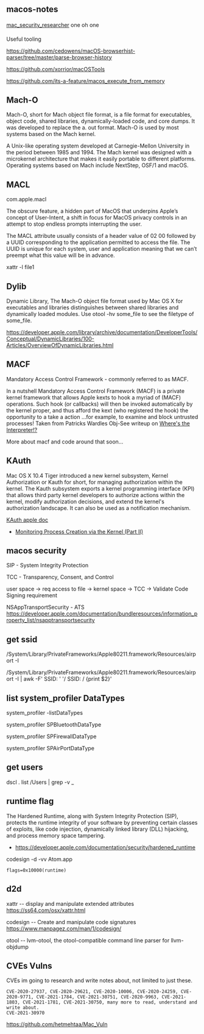 ## macos-notes

####

[mac_security_researcher](https://github.com/Jymit/macos-notes/blob/main/mac_security_researcher.md) one oh one

####

####
Useful tooling

https://github.com/cedowens/macOS-browserhist-parser/tree/master/parse-browser-history

https://github.com/xorrior/macOSTools

https://github.com/its-a-feature/macos_execute_from_memory
####

## Mach-O

Mach-O, short for Mach object file format, is a file format for executables, object code, shared libraries, dynamically-loaded code, and core dumps. It was developed to replace the a. out format. Mach-O is used by most systems based on the Mach kernel.

A Unix-like operating system developed at Carnegie-Mellon University in the period between 1985 and 1994. The Mach kernel was designed with a microkernel architecture that makes it easily portable to different platforms. Operating systems based on Mach include NextStep, OSF/1 and macOS.

## MACL

com.apple.macl

The obscure feature, a hidden part of MacOS that underpins Apple’s concept of User-Intent, a shift in focus for MacOS privacy controls in an attempt to stop endless prompts interrupting the user.

The MACL attribute usually consists of a header value of 02 00 followed by a UUID corresponding to the application permitted to access the file. The UUID is unique for each system, user and application meaning that we can’t preempt what this value will be in advance.

xattr -l file1

## Dylib

Dynamic Library, The Mach-O object file format used by Mac OS X for executables and libraries distinguishes between shared libraries and dynamically loaded modules. Use otool -hv some_file to see the filetype of some_file.

https://developer.apple.com/library/archive/documentation/DeveloperTools/Conceptual/DynamicLibraries/100-Articles/OverviewOfDynamicLibraries.html

## MACF

Mandatory Access Control Framework - commonly referred to as MACF.

In a nutshell Mandatory Access Control Framework (MACF) is a private kernel framework that allows Apple kexts to hook a myriad of (MACF) operations. Such hook (or callbacks) will then be invoked automatically by the kernel proper, and thus afford the kext (who registered the hook) the opportunity to a take a action …for example, to examine and block untrusted processes! Taken from Patricks Wardles Obj-See writeup on [Where's the Interpreter!?](https://objective-see.com/blog/blog_0x6A.html)

More about macf and code around that soon...

## KAuth

Mac OS X 10.4 Tiger introduced a new kernel subsystem, Kernel Authorization or Kauth for short, for managing authorization within the kernel. The Kauth subsystem exports a kernel programming interface (KPI) that allows third party kernel developers to authorize actions within the kernel, modify authorization decisions, and extend the kernel's authorization landscape. It can also be used as a notification mechanism.

[KAuth apple doc](https://developer.apple.com/library/archive/technotes/tn2127/_index.html)

- [Monitoring Process Creation via the Kernel (Part II)](https://objective-see.com/blog/blog_0x0A.html)

## macos security

SIP - System Integrity Protection

TCC - Transparency, Consent, and Control

user space -> req access to file -> kernel space -> TCC -> Validate Code Signing requirement

NSAppTransportSecurity - ATS https://developer.apple.com/documentation/bundleresources/information_property_list/nsapptransportsecurity

## get ssid 
/System/Library/PrivateFrameworks/Apple80211.framework/Resources/airport -I

/System/Library/PrivateFrameworks/Apple80211.framework/Resources/airport -I  | awk -F' SSID: '  '/ SSID: / {print $2}'

## list system_profiler DataTypes
system_profiler -listDataTypes

system_profiler SPBluetoothDataType

system_profiler SPFirewallDataType

system_profiler SPAirPortDataType



## get users
dscl . list /Users | grep -v _


## runtime flag

The Hardened Runtime, along with System Integrity Protection (SIP), protects the runtime integrity of your software by preventing certain classes of exploits, like code injection, dynamically linked library (DLL) hijacking, and process memory space tampering.

- https://developer.apple.com/documentation/security/hardened_runtime

codesign -d -vv Atom.app

```
flags=0x10000(runtime)
```

## d2d

xattr -- display and manipulate extended attributes https://ss64.com/osx/xattr.html

codesign -- Create and manipulate code signatures https://www.manpagez.com/man/1/codesign/

otool -- lvm-otool, the otool-compatible command line parser for llvm-objdump



## CVEs Vulns

CVEs im going to research and write notes about, not limited to just these.
```
CVE-2020-27937, CVE-2020-29621, CVE-2020-10006, CVE-2020-24259, CVE-2020-9771, CVE-2021-1784, CVE-2021-30751, CVE-2020-9963, CVE-2021-1803, CVE-2021-1781, CVE-2021-30750, many more to read, understand and write about.
CVE-2021-30970
```

https://github.com/hetmehtaa/Mac_Vuln

